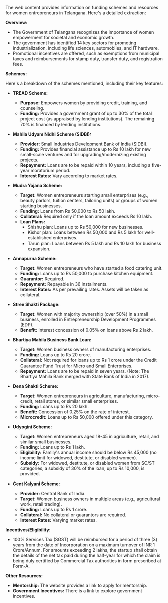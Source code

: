 The web content provides information on funding schemes and resources for women entrepreneurs in Telangana. Here's a detailed extraction:

**Overview:**

*   The Government of Telangana recognizes the importance of women empowerment for societal and economic growth.
*   The government has identified 14 key sectors for promoting industrialization, including life sciences, automobiles, and IT hardware.
*   Promotional incentives are offered, such as exemptions from municipal taxes and reimbursements for stamp duty, transfer duty, and registration fees.

**Schemes:**

Here's a breakdown of the schemes mentioned, including their key features:

*   **TREAD Scheme:**
    *   **Purpose:** Empowers women by providing credit, training, and counseling.
    *   **Funding:** Provides a government grant of up to 30% of the total project cost (as appraised by lending institutions). The remaining 70% is financed by lending institutions.

*   **Mahila Udyam Nidhi Scheme (SIDBI):**
    *   **Provider:** Small Industries Development Bank of India (SIDBI).
    *   **Funding:** Provides financial assistance up to Rs 10 lakh for new small-scale ventures and for upgrading/modernizing existing projects.
    *   **Repayment:** Loans are to be repaid within 10 years, including a five-year moratorium period.
    *   **Interest Rates:** Vary according to market rates.

*   **Mudra Yojana Scheme:**
    *   **Target:** Women entrepreneurs starting small enterprises (e.g., beauty parlors, tuition centers, tailoring units) or groups of women starting businesses.
    *   **Funding:** Loans from Rs 50,000 to Rs 50 lakh.
    *   **Collateral:** Required only if the loan amount exceeds Rs 10 lakh.
    *   **Loan Plans:**
        *   Shishu plan: Loans up to Rs 50,000 for new businesses.
        *   Kishor plan: Loans between Rs 50,000 and Rs 5 lakh for well-established enterprises.
        *   Tarun plan: Loans between Rs 5 lakh and Rs 10 lakh for business expansion.

*   **Annapurna Scheme:**
    *   **Target:** Women entrepreneurs who have started a food catering unit.
    *   **Funding:** Loans up to Rs 50,000 to purchase kitchen equipment.
    *   **Guarantor:** Required.
    *   **Repayment:** Repayable in 36 installments.
    *   **Interest Rates:** As per prevailing rates. Assets will be taken as collateral.

*   **Stree Shakti Package:**
    *   **Target:** Women with majority ownership (over 50%) in a small business, enrolled in Entrepreneurship Development Programmes (EDP).
    *   **Benefit:** Interest concession of 0.05% on loans above Rs 2 lakh.

*   **Bhartiya Mahila Business Bank Loan:**
    *   **Target:** Women business owners of manufacturing enterprises.
    *   **Funding:** Loans up to Rs 20 crore.
    *   **Collateral:** Not required for loans up to Rs 1 crore under the Credit Guarantee Fund Trust for Micro and Small Enterprises.
    *   **Repayment:** Loans are to be repaid in seven years. (Note: The Bhartiya Mahila Bank merged with State Bank of India in 2017).

*   **Dena Shakti Scheme:**
    *   **Target:** Women entrepreneurs in agriculture, manufacturing, micro-credit, retail stores, or similar small enterprises.
    *   **Funding:** Loans up to Rs 20 lakh.
    *   **Benefit:** Concession of 0.25% on the rate of interest.
    *   **Microcredit:** Loans up to Rs 50,000 offered under this category.

*   **Udyogini Scheme:**
    *   **Target:** Women entrepreneurs aged 18-45 in agriculture, retail, and similar small businesses.
    *   **Funding:** Loans up to Rs 1 lakh.
    *   **Eligibility:** Family's annual income should be below Rs 45,000 (no income limit for widowed, destitute, or disabled women).
    *   **Subsidy:** For widowed, destitute, or disabled women from SC/ST categories, a subsidy of 30% of the loan, up to Rs 10,000, is provided.

*   **Cent Kalyani Scheme:**
    *   **Provider:** Central Bank of India.
    *   **Target:** Women business owners in multiple areas (e.g., agricultural work, retail trading).
    *   **Funding:** Loans up to Rs 1 crore.
    *   **Collateral:** No collateral or guarantors are required.
    *   **Interest Rates:** Varying market rates.

**Incentives/Eligibility:**

*   100% Services Tax (SGST) will be reimbursed for a period of three (3) years from the date of Incorporation on a maximum turnover of INR 1 Crore/Annum. For amounts exceeding 2 lakhs, the startup shall obtain the details of the net tax paid during the half-year for which the claim is being duly certified by Commercial Tax authorities in form prescribed at Form-A.

**Other Resources:**

*   **Mentorship:** The website provides a link to apply for mentorship.
*   **Government Incentives:** There is a link to explore government incentives.

